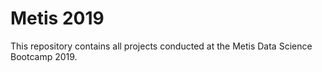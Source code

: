 # Metis 2019  
This repository contains all projects conducted at the Metis Data Science Bootcamp 2019.
